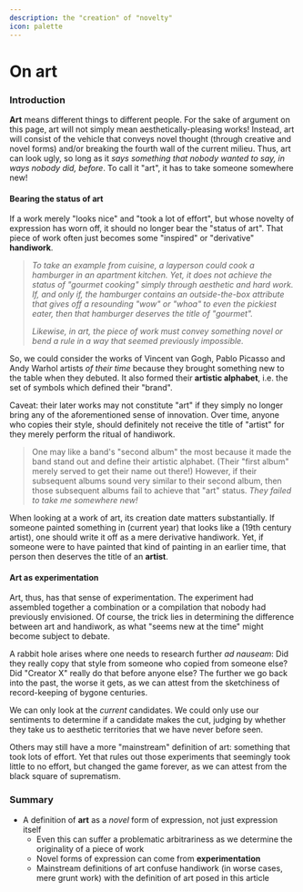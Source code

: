 ```yaml
---
description: the "creation" of "novelty"
icon: palette
---
```


# On art

### Introduction

**Art** means different things to different people. For the sake of argument on this page, art will not simply mean aesthetically-pleasing works! Instead, art will consist of the vehicle that conveys novel thought (through creative and novel forms) and/or breaking the fourth wall of the current milieu. Thus, art can look ugly, so long as it _says something that nobody wanted to say, in ways nobody did, before_. To call it "art", it has to take someone somewhere new!

#### Bearing the status of art

If a work merely "looks nice" and "took a lot of effort", but whose novelty of expression has worn off, it should no longer bear the "status of art". That piece of work often just becomes some "inspired" or "derivative" **handiwork**.

> _To take an example from cuisine, a layperson could cook a hamburger in an apartment kitchen. Yet, it does not achieve the status of "gourmet cooking" simply through aesthetic and hard work. If, and only if, the hamburger contains an outside-the-box attribute that gives off a resounding "wow" or "whoa" to even the pickiest eater, then that hamburger deserves the title of "gourmet"._&#x20;
>
> _Likewise, in art, the piece of work must convey something novel or bend a rule in a way that seemed previously impossible._

So, we could consider the works of Vincent van Gogh, Pablo Picasso and Andy Warhol artists _of their time_ because they brought something new to the table when they debuted. It also formed their **artistic alphabet**, i.e. the set of symbols which defined their "brand".

Caveat: their later works may not constitute "art" if they simply no longer bring any of the aforementioned sense of innovation. Over time, anyone who copies their style, should definitely not receive the title of "artist" for they merely perform the ritual of handiwork.

> One may like a band's "second album" the most because it made the band stand out and define their artistic alphabet. (Their "first album" merely served to get their name out there!) However, if their subsequent albums sound very similar to their second album, then those subsequent albums fail to achieve that "art" status. _They failed to take me somewhere new!_

When looking at a work of art, its creation date matters substantially. If someone painted something in (current year) that looks like a (19th century artist), one should write it off as a mere derivative handiwork. Yet, if someone were to have painted that kind of painting in an earlier time, that person then deserves the title of an **artist**.

#### Art as experimentation

Art, thus, has that sense of experimentation. The experiment had assembled together a combination or a compilation that nobody had previously envisioned. Of course, the trick lies in determining the difference between art and handiwork, as what "seems new at the time" might become subject to debate.

A rabbit hole arises where one needs to research further _ad nauseam_: Did they really copy that style from someone who copied from someone else? Did "Creator X" really do that before anyone else? The further we go back into the past, the worse it gets, as we can attest from the sketchiness of record-keeping of bygone centuries.

We can only look at the _current_ candidates. We could only use our sentiments to determine if a candidate makes the cut, judging by whether they take us to aesthetic territories that we have never before seen.

Others may still have a more "mainstream" definition of art: something that took lots of effort. Yet that rules out those experiments that seemingly took little to no effort, but changed the game forever, as we can attest from the black square of suprematism.

### Summary

* A definition of **art** as a _novel_ form of expression, not just expression itself
  * Even this can suffer a problematic arbitrariness as we determine the originality of a piece of work
  * Novel forms of expression can come from **experimentation**
  * Mainstream definitions of art confuse handiwork (in worse cases, mere grunt work) with the definition of art posed in this article

